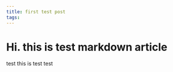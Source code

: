 ```yaml
---
title: first test post
tags:
---
```


# Hi. this is test markdown article

test
this is test
test
